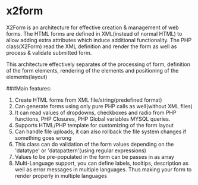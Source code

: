 x2form
======

X2Form is an architecture for effective creation & management of web forms. 
The HTML forms are defined in XML(instead of normal HTML) to allow adding extra attributes which induce additional functionality.
The PHP class(X2Form) read the XML definition and render the form as well as process & validate submitted form.   
 
This architecture effectively separates of the  processing of form, definition of the form elements, rendering of the elements and positioning of the elements(layout)
 
###Main features:
1. Create HTML forms from XML file/string(predefined format)
2. Can generate forms using only pure PHP calls as well(without XML files)
3. It can read values of dropdowns, checkboxes and radio from PHP functions, PHP Closures, PHP Global variables MYSQL queries.
4. Supports HTML/PHP template for customizing of the form layout
4. Can handle file uploads, it can also rollback the file system changes if something goes wrong
5. This class can do validation of the form values depending on the 'datatype' or 'datapattern'(using regular expressions)
6. Values to be  pre-populated in the form can be passes in as array
7. Multi-Language support, you can define labels, tooltips, description as well as error messages in multiple languages.
   Thus making your form to render properly in multiple languages
 
